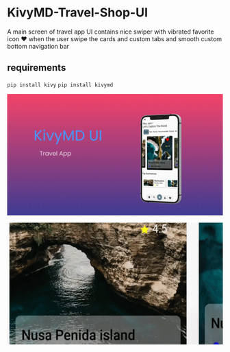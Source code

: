 # KivyMD-Travel-Shop-UI

A main screen of travel app UI contains nice swiper with vibrated favorite icon ❤ when the user swipe the cards and custom tabs and smooth custom bottom navigation bar 


## requirements

`pip install kivy`
`pip install kivymd`


![Screenshot](AppScreenshot.jpg)



![Alt Text](app-gif.gif)
